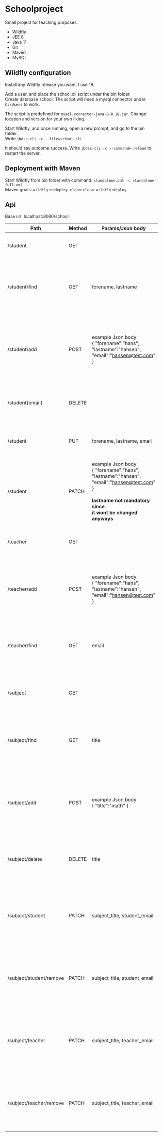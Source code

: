 # Schoolproject

Small project for teaching purposes.

* Wildfly
* JEE 8 
* Java 11
* Git
* Maven
* MySQL

## Wildfly configuration

Install any Wildfly release you want. I use 18.

Add a user, and place the school.cli script under the bin folder.<br>
Create database school. The script will need a mysql connector under `C:\Users`
to work. 

The script is predefined for `mysql.connector-java-8.0.18.jar`. Change location and version for your own liking.

Start Wildfly, and once running, open a new prompt, and go to the bin folder.<br>
Write `jboss-cli -c --file=school.cli`

It should say outcome success. Write `jboss-cli -c --command=:reload` to restart the server.

## Deployment with Maven

Start Wildfly from bin folder with command: `standalone.bat -c standalone-full.xml` <br>
Maven goals: `wildfly:undeploy clean:clean wildfly:deploy`

## Api

Base url: localhost:8080/school

| Path | Method | Params/Json body | Responses |
| ---  | --- | --- | --- |
| /student | GET |  | 200 - List of students <br> 404 - Not found |
| /student/find | GET | forename, lastname | 200 - Student model <br>  404 - Not found <br> 406 - Empty field  <br> 400 - Bad request |
| /student/add | POST | example Json body <br> { "forename":"hans", <br> "lastname":"hansen", <br> "email":"hansen@test.com" } | 200 - Student model <br> 409 - Duplicate email conflict <br> 406 - Empty field <br> 400 - Bad request |
| /student{email} | DELETE | | 406 - Empty field <br> 404 - Not found <br> 400 - Bad request |
| /student | PUT | forename, lastname, email | 406 - Empty field <br> 404 - Not found <br> 400 - Bad request |
| /student | PATCH | example Json body <br> { "forename":"hans", <br> "lastname":"hansen", <br> "email":"hansen@test.com" } <br><br> **lastname not mandatory since <br> it wont be changed anyways** | 406 - Empty field <br> 404 - Not found <br> 400 - Bad Request |
| /teacher | GET |  | 200 - List of teachers <br> 404 - Not found <br> 400 - Bad Request|
| /teacher/add | POST | example Json body <br> { "forename":"hans", <br> "lastname":"hansen", <br> "email":"hansen@test.com" } | 200 - Teacher model <br> 409 - Duplicate <br> 406 - Empty field <br> 400 Bad Request|
| /teacher/find | GET | email | 200 - Teacher model <br>  404 - Not found <br> 406 - Empty field  <br> 400 - Bad request |
| /subject | GET |  | 200 - List of subjects <br>  404 - Not found <br> 400 - Bad request |
| /subject/find | GET | title | 200 - Subject model <br>  404 - Not found <br> 406 - Empty field <br> 400 - Bad request |
| /subject/add | POST | example Json body <br> { "title":"math" } | 200 - Subject model <br>  404 - Not found <br> 406 - Empty field <br> 409 - Duplicate <br> 400 - Bad request |
| /subject/delete | DELETE | title | 200 - Ok <br>  404 - Not found <br> 406 - Empty field <br> 400 - Bad request |
| /subject/student | PATCH | subject_title, student_email | 200 - Subject model <br>  404 - Not found <br> 406 - Empty field <br> 409 - Duplicate <br> 400 - Bad request |
| /subject/student/remove | PATCH | subject_title, student_email | 200 - Subject model <br>  404 - Not found <br> 406 - Empty field <br> 400 - Bad request |
| /subject/teacher | PATCH | subject_title, teacher_email | 200 - Subject model <br>  404 - Not found <br> 406 - Empty field <br> 409 - Duplicate <br> 400 - Bad request |
| /subject/teacher/remove | PATCH | subject_title, teacher_email | 200 - Subject model <br>  404 - Not found <br> 406 - Empty field <br> 400 - Bad request |